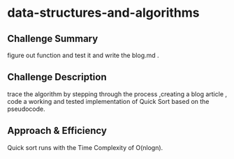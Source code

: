 # data-structures-and-algorithms
## Challenge Summary
figure out function and test it and write the blog.md .

## Challenge Description
trace the algorithm by stepping through the process ,creating a blog article , code a working and tested implementation of Quick Sort based on the pseudocode.

## Approach & Efficiency
Quick sort runs with the Time Complexity of O(nlogn).